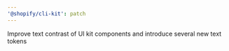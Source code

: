 ```yaml
---
'@shopify/cli-kit': patch
---
```


Improve text contrast of UI kit components and introduce several new text tokens
